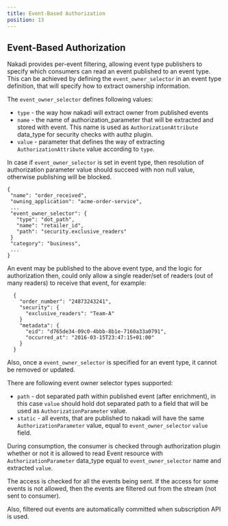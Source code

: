 ```yaml
---
title: Event-Based Authorization
position: 13
---
```


## Event-Based Authorization

Nakadi provides per-event filtering, allowing event type publishers to specify which consumers can read an event
 published to an event type. This can be achieved by defining the `event_owner_selector` in an event type definition,
 that will specify how to extract ownership information.

 The `event_owner_selector` defines following values: 
  - `type` - the way how nakadi will extract owner from published events
  - `name` - the name of authorization_parameter that will be extracted and stored with event. 
  This name is used as `AuthorizationAttribute` data_type for security checks with authz plugin.
  - `value` - parameter that defines the way of extracting `AuthorizationAttribute` value 
  according to `type`.

 In case if `event_owner_selector` is set in event type, then resolution of authorization parameter
  value should succeed with non null value, otherwise publishing will be blocked.  
 
 ```
{
  "name": "order_received",
  "owning_application": "acme-order-service",
  ...
  "event_owner_selector": {
    "type": "dot_path",
    "name": "retailer_id",
    "path": "security.exclusive_readers"
  }
  "category": "business",
  ...
}
```

An event may be published to the above event type, and the logic for authorization then, could only allow a single
 reader/set of readers (out of many readers) to receive that event, for example:

```
  {
    "order_number": "24873243241",
    "security": {
      "exclusive_readers": "Team-A"
    }
    "metadata": {
      "eid": "d765de34-09c0-4bbb-8b1e-7160a33a0791",
      "occurred_at": "2016-03-15T23:47:15+01:00"
    }
  }
```

 Also, once a `event_owner_selector` is specified for an event type, it cannot be removed or updated.

 There are following event owner selector types supported: 
  - `path` - dot separated path within published event (after enrichment), in this case `value` 
  should hold dot separated path to a field that will be used as `AuthorizationParameter` value. 
  - `static` - all events, that are published to nakadi will have the same `AuthorizationParameter` 
  value, equal to `event_owner_selector` `value`   field.
  
 During consumption, the consumer is checked through authorization plugin whether or not it is 
 allowed to read Event resource with `AuthorizationParameter` data_type equal to `event_owner_selector` name
 and extracted `value`. 
  
 The access is checked for all the events being sent. If the access for some events is not allowed, 
 then the events are filtered out from the stream (not sent to consumer).
   
 Also, filtered out events are automatically committed when subscription API is used.  
